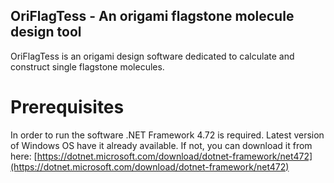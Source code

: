 ## OriFlagTess - An origami flagstone molecule design tool

OriFlagTess is an origami design software dedicated to calculate and construct single flagstone molecules.  

# Prerequisites

In order to run the software .NET Framework 4.72 is required.
Latest version of Windows OS have it already available.
If not, you can download it from here: [https://dotnet.microsoft.com/download/dotnet-framework/net472](https://dotnet.microsoft.com/download/dotnet-framework/net472)
